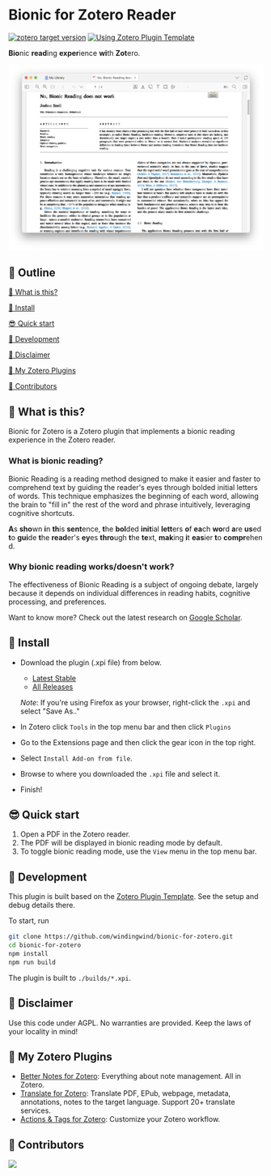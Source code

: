 # Bionic for Zotero Reader

[![zotero target version](https://img.shields.io/badge/Zotero-7-green?style=flat-square&logo=zotero&logoColor=CC2936)](https://www.zotero.org)
[![Using Zotero Plugin Template](https://img.shields.io/badge/Using-Zotero%20Plugin%20Template-blue?style=flat-square&logo=github)](https://github.com/windingwind/zotero-plugin-template)

**Bio**nic **read**ing **exper**ience **wi**th **Zot**ero.

<div align=center><img src="./docs/res/teaser.png" width="800px"></img></div>

## 🧩 Outline

[🧐 What is this?](#-what-is-this)

[👋 Install](#-install)

[😎 Quick start](#-quick-start)

[🔧 Development](#-development)

[🔔 Disclaimer](#-disclaimer)

[🔎 My Zotero Plugins](#-my-zotero-plugins)

[🤗 Contributors](#-contributors)

## 🧐 What is this?

Bionic for Zotero is a Zotero plugin that implements a bionic reading experience in the Zotero reader.

### What is bionic reading?

Bionic Reading is a reading method designed to make it easier and faster to comprehend text by guiding the reader's eyes through bolded initial letters of words. This technique emphasizes the beginning of each word, allowing the brain to "fill in" the rest of the word and phrase intuitively, leveraging cognitive shortcuts.

**A**s **sho**wn **i**n **th**is **sent**ence, **t**he **bol**ded **init**ial **lett**ers **o**f **ea**ch **wo**rd **a**re **us**ed **t**o **gui**de **t**he **read**er's **ey**es **thro**ugh **t**he **te**xt, **mak**ing **i**t **eas**ier **t**o **compr**ehend.

### Why bionic reading works/doesn't work?

The effectiveness of Bionic Reading is a subject of ongoing debate, largely because it depends on individual differences in reading habits, cognitive processing, and preferences.

Want to know more? Check out the latest research on [Google Scholar](https://scholar.google.com/scholar?q=bionic%20reading).

## 👋 Install

- Download the plugin (.xpi file) from below.

  - [Latest Stable](https://github.com/windingwind/bionic-for-zotero/releases/latest)
  - [All Releases](https://github.com/windingwind/bionic-for-zotero/releases)

  _Note_: If you're using Firefox as your browser, right-click the `.xpi` and select "Save As.."

- In Zotero click `Tools` in the top menu bar and then click `Plugins`
- Go to the Extensions page and then click the gear icon in the top right.
- Select `Install Add-on from file`.
- Browse to where you downloaded the `.xpi` file and select it.
- Finish!

## 😎 Quick start

1. Open a PDF in the Zotero reader.
2. The PDF will be displayed in bionic reading mode by default.
3. To toggle bionic reading mode, use the `View` menu in the top menu bar.

## 🔧 Development

This plugin is built based on the [Zotero Plugin Template](https://github.com/windingwind/zotero-plugin-template). See the setup and debug details there.

To start, run

```bash
git clone https://github.com/windingwind/bionic-for-zotero.git
cd bionic-for-zotero
npm install
npm run build
```

The plugin is built to `./builds/*.xpi`.

## 🔔 Disclaimer

Use this code under AGPL. No warranties are provided. Keep the laws of your locality in mind!

## 🔎 My Zotero Plugins

- [Better Notes for Zotero](https://github.com/windingwind/zotero-better-notes): Everything about note management. All in Zotero.
- [Translate for Zotero](https://github.com/windingwind/zotero-pdf-translate/): Translate PDF, EPub, webpage, metadata, annotations, notes to the target language. Support 20+ translate services.
- [Actions & Tags for Zotero](https://github.com/windingwind/zotero-tag): Customize your Zotero workflow.

## 🤗 Contributors

<a href="https://github.com/windingwind/bionic-for-zotero/graphs/contributors">
  <img src="https://contrib.rocks/image?repo=windingwind/bionic-for-zotero" />
</a>
